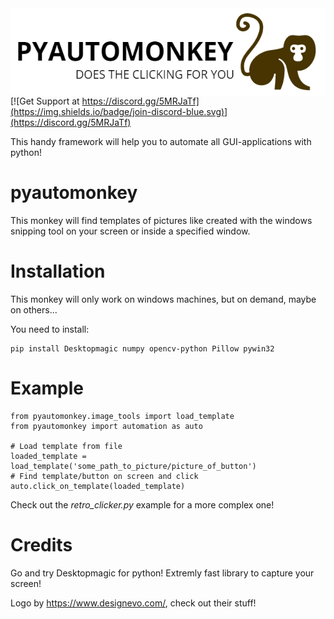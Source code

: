 <img align="right" width="509" height="140" title="monkey logo" src="https://raw.githubusercontent.com/HeosSacer/pyautomonkey/master/logo.PNG" />


[![Get Support at https://discord.gg/5MRJaTf](https://img.shields.io/badge/join-discord-blue.svg)](https://discord.gg/5MRJaTf)

This handy framework will help you to automate all GUI-applications with python!



# pyautomonkey
This monkey will find templates of pictures like created with the windows snipping tool on your
screen or inside a specified window.

# Installation
This monkey will only work on windows machines, but on demand, maybe on others...

You need to install:
```
pip install Desktopmagic numpy opencv-python Pillow pywin32
```        

# Example

```
from pyautomonkey.image_tools import load_template
from pyautomonkey import automation as auto

# Load template from file
loaded_template = load_template('some_path_to_picture/picture_of_button')
# Find template/button on screen and click 
auto.click_on_template(loaded_template)
```

Check out the *retro_clicker.py* example for a more complex one!

# Credits
Go and try Desktopmagic for python! Extremly fast library to capture your screen!

Logo by https://www.designevo.com/, check out their stuff!
